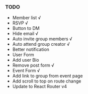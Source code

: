 ### TODO
* Member list √
* RSVP √
* Button to DM
* Hide email √
* Auto invite group members √
* Auto attend group creator √
* Better notification
* User Form
* Add user Bio
* Remove post form  √
* Event Form  √
* Add link to group from event page
* Add scroll to top on route change
* Update to React Router v4

